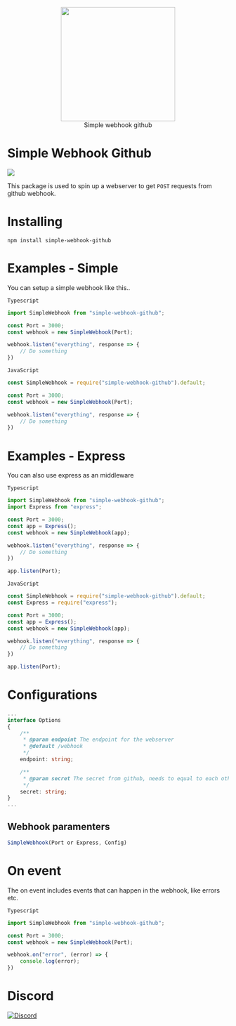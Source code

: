 <p align="center">
  <img width="260" src="https://cdn.tolfix.com/images/TX-Small.png">
  <br/>
  Simple webhook github
</p>

# Simple Webhook Github
![](https://nodei.co/npm/simple-webhook-github.svg)

This package is used to spin up a webserver to get `POST` requests from github webhook.

# Installing
``npm install simple-webhook-github``

# Examples - Simple

You can setup a simple webhook like this..

`Typescript`
```ts
import SimpleWebhook from "simple-webhook-github";

const Port = 3000;
const webhook = new SimpleWebhook(Port);

webhook.listen("everything", response => {
    // Do something
})
```

`JavaScript`
```js
const SimpleWebhook = require("simple-webhook-github").default;

const Port = 3000;
const webhook = new SimpleWebhook(Port);

webhook.listen("everything", response => {
    // Do something
})
```

# Examples - Express

You can also use express as an middleware

`Typescript`
```ts
import SimpleWebhook from "simple-webhook-github";
import Express from "express";

const Port = 3000;
const app = Express();
const webhook = new SimpleWebhook(app);

webhook.listen("everything", response => {
    // Do something
})

app.listen(Port);
```

`JavaScript`
```js
const SimpleWebhook = require("simple-webhook-github").default;
const Express = require("express");

const Port = 3000;
const app = Express();
const webhook = new SimpleWebhook(app);

webhook.listen("everything", response => {
    // Do something
})

app.listen(Port);
```

# Configurations

```ts
...
interface Options 
{
    /**
     * @param endpoint The endpoint for the webserver
     * @default /webhook
     */
    endpoint: string;

    /**
     * @param secret The secret from github, needs to equal to each other
     */
    secret: string;
}
...
```

## Webhook paramenters
```ts
SimpleWebhook(Port or Express, Config)
```

# On event

The on event includes events that can happen in the webhook, like errors etc.

`Typescript`
```ts
import SimpleWebhook from "simple-webhook-github";

const Port = 3000;
const webhook = new SimpleWebhook(Port);

webhook.on("error", (error) => {
    console.log(error);
})
```

# Discord
[![Discord](https://discord.com/api/guilds/833438897484595230/widget.png?style=banner4)](https://discord.gg/xHde7g93Yh)

